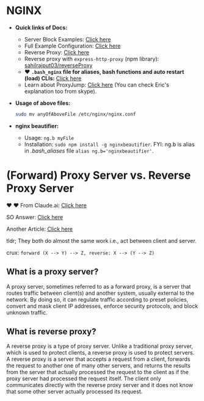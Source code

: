 # NGINX

- **Quick links of Docs:**
  - Server Block Examples: [Click here](https://www.nginx.com/resources/wiki/start/topics/examples/server_blocks/)
  - Full Example Configuration: [Click here](https://www.nginx.com/resources/wiki/start/topics/examples/full/)
  - Reverse Proxy: [Click here](https://docs.nginx.com/nginx/admin-guide/web-server/reverse-proxy/)
  - Reverse proxy with `express-http-proxy` (npm library): [sahilrajput03/reverseProxy](https://github.com/sahilrajput03/reverseProxy)
  - ❤️ **`.bash_nginx` file for aliases, bash functions and auto restart (load) CLIs:** [Click here](https://github.com/sahilrajput03/config/blob/main/.bash_nginx)
  - Learn about ProxyJump: [Click here](https://www.infoworld.com/article/3619278/proxyjump-is-safer-than-ssh-agent-forwarding.html) (You can check Eric's explanation too from skype).

- **Usage of above files:**

	```bash
	sudo mv anyOfAboveFile /etc/nginx/nginx.conf
	```

- **nginx beautifier:** 
  - Usage: `ng.b myFile`
  - Installation: `sudo npm install -g nginxbeautifier`. FYI: ng.b is alias in *.bash_aliases* file `alias ng.b='nginxbeautifier'`.

# (Forward) Proxy Server vs. Reverse Proxy Server

❤️ ❤️ From Claude.ai: [Click here](https://claude.ai/chat/34205123-6f1a-4d78-86b4-f979564b9d77)

SO Answer: [Click here](https://stackoverflow.com/a/366212/10012446)

Another Article: [Click here](https://www.strongdm.com/blog/difference-between-proxy-and-reverse-proxy)

tldr; They both do almost the same work i.e., act between client and server.

crux: `forward (X --> Y) --> Z, reverse: X --> (Y --> Z)`

## What is a proxy server?

A proxy server, sometimes referred to as a forward proxy, is a server that routes traffic between client(s) and another system, usually external to the network. By doing so, it can regulate traffic according to preset policies, convert and mask client IP addresses, enforce security protocols, and block unknown traffic.

## What is reverse proxy?

A reverse proxy is a type of proxy server. Unlike a traditional proxy server, which is used to protect clients, a reverse proxy is used to protect servers. A reverse proxy is a server that accepts a request from a client, forwards the request to another one of many other servers, and returns the results from the server that actually processed the request to the client as if the proxy server had processed the request itself. The client only communicates directly with the reverse proxy server and it does not know that some other server actually processed its request.
